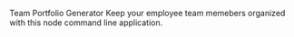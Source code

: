 Team Portfolio Generator
Keep your employee team memebers organized with this node command line application. 
